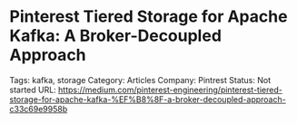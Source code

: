 # Pinterest Tiered Storage for Apache Kafka: A Broker-Decoupled Approach

Tags: kafka, storage
Category: Articles
Company: Pintrest
Status: Not started
URL: https://medium.com/pinterest-engineering/pinterest-tiered-storage-for-apache-kafka-%EF%B8%8F-a-broker-decoupled-approach-c33c69e9958b